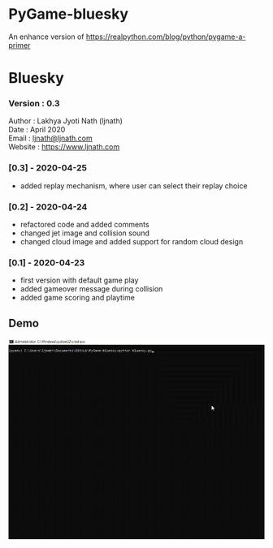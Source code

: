 # PyGame-bluesky
 An enhance version of https://realpython.com/blog/python/pygame-a-primer

# Bluesky
### Version : 0.3

Author : Lakhya Jyoti Nath (ljnath)<br>
Date : April 2020<br>
Email : ljnath@ljnath.com<br>
Website : https://www.ljnath.com

### [0.3] - 2020-04-25
- added replay mechanism, where user can select their replay choice


### [0.2] - 2020-04-24
- refactored code and added comments
- changed jet image and collision sound
- changed cloud image and added support for random cloud design


### [0.1] - 2020-04-23
- first version with default game play
- added gameover message during collision
- added game scoring and playtime


## Demo

![](bluesky.gif)